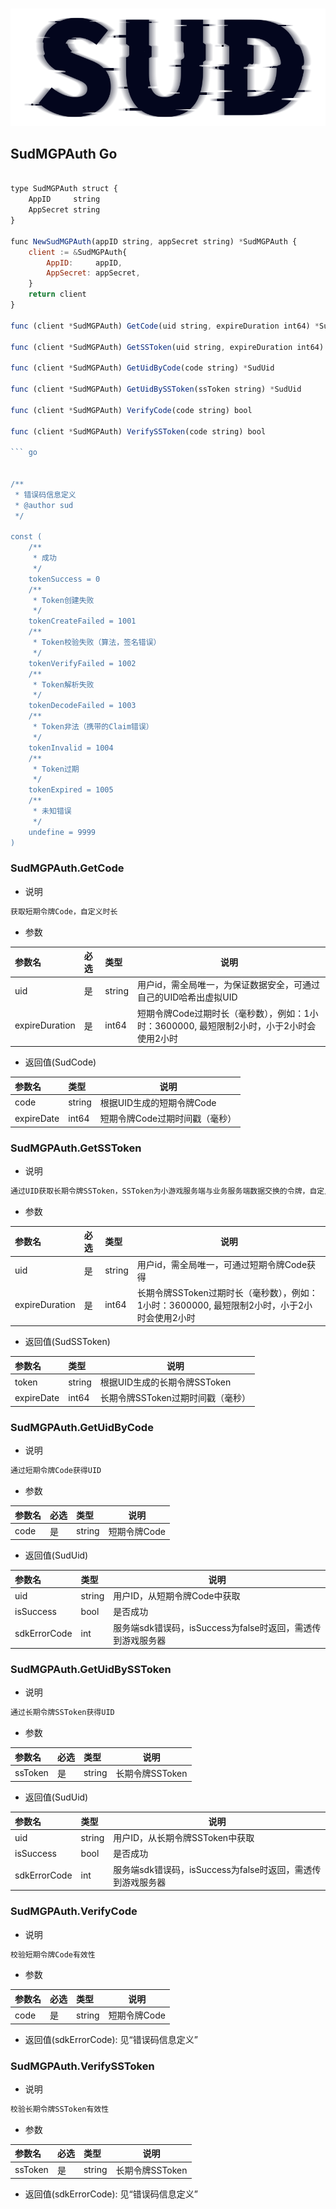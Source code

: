 #

![SUD](../../Resource/logo.png)

## SudMGPAuth Go

```javascript

type SudMGPAuth struct {
	AppID     string
	AppSecret string
}

func NewSudMGPAuth(appID string, appSecret string) *SudMGPAuth {
	client := &SudMGPAuth{
		AppID:     appID,
		AppSecret: appSecret,
	}
	return client
}

func (client *SudMGPAuth) GetCode(uid string, expireDuration int64) *SudCode

func (client *SudMGPAuth) GetSSToken(uid string, expireDuration int64) *SudSSToken 

func (client *SudMGPAuth) GetUidByCode(code string) *SudUid 

func (client *SudMGPAuth) GetUidBySSToken(ssToken string) *SudUid

func (client *SudMGPAuth) VerifyCode(code string) bool 

func (client *SudMGPAuth) VerifySSToken(code string) bool 

``` go


/**
 * 错误码信息定义
 * @author sud
 */

const (
	/**
	 * 成功
	 */
	tokenSuccess = 0
	/**
	 * Token创建失败
	 */
	tokenCreateFailed = 1001
	/**
	 * Token校验失败（算法，签名错误）
	 */
	tokenVerifyFailed = 1002
	/**
	 * Token解析失败
	 */
	tokenDecodeFailed = 1003
	/**
	 * Token非法（携带的Claim错误）
	 */
	tokenInvalid = 1004
	/**
	 * Token过期
	 */
	tokenExpired = 1005
	/**
	 * 未知错误
	 */
	undefine = 9999
)


```

### SudMGPAuth.GetCode

- 说明

```txt
获取短期令牌Code，自定义时长
```

- 参数

|参数名|必选|类型|说明|
|:----|:---|:-----|-----|
|uid|是|string|用户id，需全局唯一，为保证数据安全，可通过自己的UID哈希出虚拟UID|
|expireDuration|是|int64|短期令牌Code过期时长（毫秒数），例如：1小时：3600000, 最短限制2小时，小于2小时会使用2小时|

- 返回值(SudCode)

|参数名|类型|说明|
|:----|:---|-----|
|code|string|根据UID生成的短期令牌Code|
|expireDate|int64|短期令牌Code过期时间戳（毫秒）|


### SudMGPAuth.GetSSToken

- 说明

```txt
通过UID获取长期令牌SSToken，SSToken为小游戏服务端与业务服务端数据交换的令牌，自定义时长
```

- 参数

|参数名|必选|类型|说明|
|:----|:---|:-----|-----|
|uid|是|string|用户id，需全局唯一，可通过短期令牌Code获得|
|expireDuration|是|int64|长期令牌SSToken过期时长（毫秒数），例如：1小时：3600000, 最短限制2小时，小于2小时会使用2小时|

- 返回值(SudSSToken)

|参数名|类型|说明|
|:----|:---|-----|
|token|string|根据UID生成的长期令牌SSToken|
|expireDate|int64|长期令牌SSToken过期时间戳（毫秒）|

### SudMGPAuth.GetUidByCode

- 说明

```txt
通过短期令牌Code获得UID
```

- 参数

|参数名|必选|类型|说明|
|:----|:---|:-----|-----|
|code|是|string|短期令牌Code|

- 返回值(SudUid)

|参数名|类型|说明|
|:----|:---|-----|
|uid|string|用户ID，从短期令牌Code中获取|
|isSuccess|bool|是否成功|
|sdkErrorCode|int|服务端sdk错误码，isSuccess为false时返回，需透传到游戏服务器|


### SudMGPAuth.GetUidBySSToken

- 说明

```txt
通过长期令牌SSToken获得UID
```

- 参数

|参数名|必选|类型|说明|
|:----|:---|:-----|-----|
|ssToken|是|string|长期令牌SSToken|

- 返回值(SudUid)

|参数名|类型|说明|
|:----|:---|-----|
|uid|string|用户ID，从长期令牌SSToken中获取|
|isSuccess|bool|是否成功|
|sdkErrorCode|int|服务端sdk错误码，isSuccess为false时返回，需透传到游戏服务器|


### SudMGPAuth.VerifyCode

- 说明

```txt
校验短期令牌Code有效性
```

- 参数

|参数名|必选|类型|说明|
|:----|:---|:-----|-----|
|code|是|string|短期令牌Code|

- 返回值(sdkErrorCode): 见“错误码信息定义”


### SudMGPAuth.VerifySSToken

- 说明

```txt
校验长期令牌SSToken有效性
```

- 参数

|参数名|必选|类型|说明|
|:----|:---|:-----|-----|
|ssToken|是|string|长期令牌SSToken|

- 返回值(sdkErrorCode): 见“错误码信息定义”